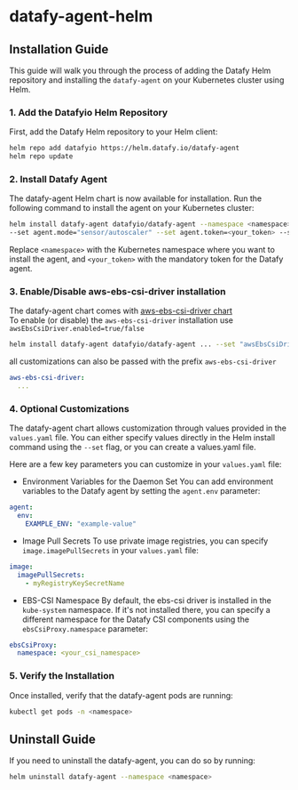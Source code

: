 # datafy-agent-helm

## Installation Guide

This guide will walk you through the process of adding the Datafy Helm repository and installing the `datafy-agent` on your Kubernetes cluster using Helm.

### **1. Add the Datafyio Helm Repository**

First, add the Datafy Helm repository to your Helm client:
```bash
helm repo add datafyio https://helm.datafy.io/datafy-agent
helm repo update
```

### **2. Install Datafy Agent**
The datafy-agent Helm chart is now available for installation. Run the following command to install the agent on your Kubernetes cluster:

```bash
helm install datafy-agent datafyio/datafy-agent --namespace <namespace> --create-namespace \
--set agent.mode="sensor/autoscaler" --set agent.token=<your_token> --set agent.image.tag=<image_tag>
```
Replace `<namespace>` with the Kubernetes namespace where you want to install the agent, and `<your_token>` with the mandatory token for the Datafy agent.

### **3. Enable/Disable aws-ebs-csi-driver installation**
The datafy-agent chart comes with [aws-ebs-csi-driver chart](https://github.com/kubernetes-sigs/aws-ebs-csi-driver/tree/master/charts/aws-ebs-csi-driver)  
To enable (or disable) the `aws-ebs-csi-driver` installation use `awsEbsCsiDriver.enabled=true/false`
```bash
helm install datafy-agent datafyio/datafy-agent ... --set "awsEbsCsiDriver.enabled=true/false"
```

all customizations can also be passed with the prefix `aws-ebs-csi-driver`
```yaml
aws-ebs-csi-driver:
  ...
```

### **4. Optional Customizations**
The datafy-agent chart allows customization through values provided in the `values.yaml` file. You can either specify values directly in the Helm install command using the `--set` flag, or you can create a values.yaml file.

Here are a few key parameters you can customize in your `values.yaml` file:

* Environment Variables for the Daemon Set
You can add environment variables to the Datafy agent by setting the `agent.env` parameter:
```yaml
agent:
  env:
    EXAMPLE_ENV: "example-value"
```

* Image Pull Secrets
To use private image registries, you can specify `image.imagePullSecrets` in your `values.yaml` file:
```yaml
image:
  imagePullSecrets:
    - myRegistryKeySecretName
```

* EBS-CSI Namespace
By default, the ebs-csi driver is installed in the `kube-system` namespace. If it's not installed there, you can specify a different namespace for the Datafy CSI components using the `ebsCsiProxy.namespace` parameter:
```yaml
ebsCsiProxy:
  namespace: <your_csi_namespace>  
```

### **5. Verify the Installation**
Once installed, verify that the datafy-agent pods are running:
```bash
kubectl get pods -n <namespace>
```

## Uninstall Guide
If you need to uninstall the datafy-agent, you can do so by running:
```bash
helm uninstall datafy-agent --namespace <namespace>
```
